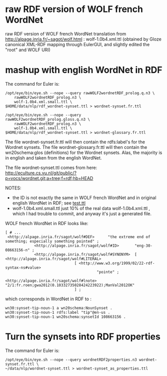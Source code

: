 # raw RDF version of WOLF french WordNet

raw RDF version of WOLF french WordNet translation from http://alpage.inria.fr/~sagot/wolf.html : wolf-1.0b4.xml.ttl 
    (obtained by Gloze canonical XML-RDF mapping through EulerGUI,
    and slightly edited the "root" and WOLF URI)

# mashup with english WordNet in RDF

The command for Euler is:

    /opt/eye/bin/eye.sh --nope --query rawWOLF2wordnetRDF_prolog.q.n3 \
        rawWOLF2wordnetRDF_prolog.n3 \
        wolf-1.0b4.xml.small.ttl \
	$HOME/data/nlp/rdf_wordnet-synset.ttl > wordnet-synset.fr.ttl

    /opt/eye/bin/eye.sh --nope --query rawWOLF2wordnetRDF_prolog.gloss.q.n3 \
        rawWOLF2wordnetRDF_prolog.n3 \
        wolf-1.0b4.xml.small.ttl \
	$HOME/data/nlp/rdf_wordnet-synset.ttl > wordnet-glossary.fr.ttl


The file wordnet-synset.fr.ttl will then contain the rdfs:label's for the Wordnet synsets.
The file wordnet-glossary.fr.ttl will then contain the wn20schema:glos (definitions) for the Wordnet synsets. Alas, the majority is in english and taken from the english WordNet.

The file wordnet-synset.ttl comes from here:
http://eculture.cs.vu.nl/git/public/?p=vocs/wordnet.git;a=tree;f=rdf;hb=HEAD 

NOTES:
- the ID is not exactly the same in WOLF french WordNet and in original english WordNet in RDF;
see [test.ttl](test.ttl)
- wolf-1.0b4.xml.small.ttl just 10% of the real data wolf-1.0b4.xml.ttl , which I had trouble to commit, and anyway it's just a generated file.

WOLF french WordNet in RDF looks like:

    [ # ...
     <http://alpage.inria.fr/sagot/wolf#DEF>      "the extreme end of something; especially something pointed" ;
                 <http://alpage.inria.fr/sagot/wolf#ID>       "eng-30-08663156-n" ;
                 <http://alpage.inria.fr/sagot/wolf#SYNONYM>  [ <http://alpage.inria.fr/sagot/wolf#LITERAL>
                                   [ <http://www.w3.org/1999/02/22-rdf-syntax-ns#value>
                                             "pointe" ;
                                     <http://alpage.inria.fr/sagot/wolf#lnote>  "2/1:fr.roen;gwa2012(0.10332735028424223922);ManVal2012OK"
                                   ] ;
which corresponds in WordNet in RDF to :

	wn30:synset-tip-noun-1 a wn20schema:NounSynset .
	wn30:synset-tip-noun-1 rdfs:label "tip"@en-us .
	wn30:synset-tip-noun-1 wn20schema:synsetId 108663156 .

# Turn the synsets into RDF properties
The command for Euler is:

    /opt/eye/bin/eye.sh --nope --query wordnetRDF2properties.n3 wordnet-synset.fr.ttl \
	~/data/nlp/wordnet-synset.ttl > wordnet-synset_as_properties.ttl
